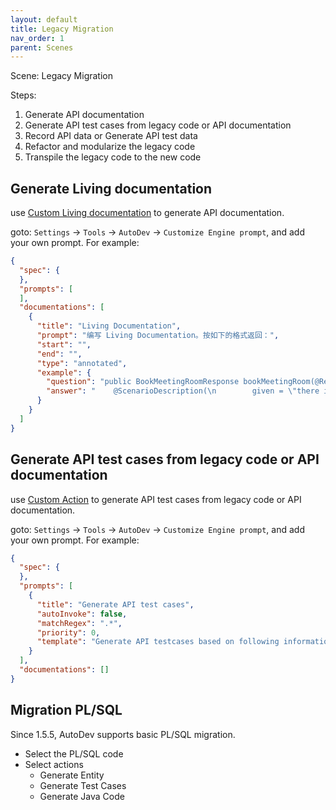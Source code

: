 ```yaml
---
layout: default
title: Legacy Migration
nav_order: 1
parent: Scenes
---
```


Scene: Legacy Migration

Steps:

1. Generate API documentation
2. Generate API test cases from legacy code or API documentation
3. Record API data or Generate API test data
4. Refactor and modularize the legacy code
5. Transpile the legacy code to the new code

## Generate Living documentation

use [Custom Living documentation](/custom/living-documentation) to generate API documentation.

goto: `Settings` -> `Tools` -> `AutoDev` -> `Customize Engine prompt`, and add your own prompt. For example:

```json
{
  "spec": {
  },
  "prompts": [
  ],
  "documentations": [
    {
      "title": "Living Documentation",
      "prompt": "编写 Living Documentation。按如下的格式返回：",
      "start": "",
      "end": "",
      "type": "annotated",
      "example": {
        "question": "public BookMeetingRoomResponse bookMeetingRoom(@RequestBody BookMeetingRoomRequest request) {\n        MeetingRoom meetingRoom = meetingRoomService.bookMeetingRoom(request.getMeetingRoomId());\n        BookMeetingRoomResponse response = new BookMeetingRoomResponse();\n        BeanUtils.copyProperties(meetingRoom, response);\n        return response;\n    }",
        "answer": "    @ScenarioDescription(\n        given = \"there is a meeting room available with ID 123\",\n        when = \"a user books the meeting room with ID 123\",\n        then = \"the booking response should contain the details of the booked meeting room\"\n    )"
      }
    }
  ]
}
```

## Generate API test cases from legacy code or API documentation

use [Custom Action](/custom/action) to generate API test cases from legacy code or API documentation.

goto: `Settings` -> `Tools` -> `AutoDev` -> `Customize Engine prompt`, and add your own prompt. For example:

```json
{
  "spec": {
  },
  "prompts": [
    {
      "title": "Generate API test cases",
      "autoInvoke": false,
      "matchRegex": ".*",
      "priority": 0,
      "template": "Generate API testcases based on following information: \n${METHOD_INPUT_OUTPUT}\nHere is the code:\n${SELECTION}"
    }
  ],
  "documentations": []
}
```

## Migration PL/SQL

Since 1.5.5, AutoDev supports basic PL/SQL migration.

- Select the PL/SQL code
- Select actions
    - Generate Entity
    - Generate Test Cases
    - Generate Java Code

